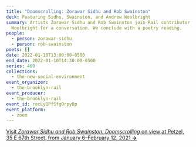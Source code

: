 ```yaml
---
title: "Doomscrolling: Zorawar Sidhu and Rob Swainston"
deck: Featuring Sidhu, Swainston, and Andrew Woolbright
summary: Artists Zorawar Sidhu and Rob Swainston join Rail contributor Andrew
  Woolbright for a conversation. We conclude with a poetry reading.
people:
  - person: zorawar-sidhu
  - person: rob-swainston
poets: []
date: 2022-01-10T13:00:00-0500
end_date: 2022-01-10T14:30:00-0500
series: 469
collections:
  - the-new-social-environment
event_organizer:
  - the-brooklyn-rail
event_producer:
  - the-brooklyn-rail
event_id: recLyQPfSfgOrpyBp
event_platform:
  - zoom
---
```

[Visit *Zorawar Sidhu and Rob Swainston: Doomscrolling* on view at Petzel, 35 E 67th Street, from January 6–February 12, 2021 **→**](https://www.petzel.com/exhibitions/zorawar-sidhu-and-rob-swainston/videos?view=slider)